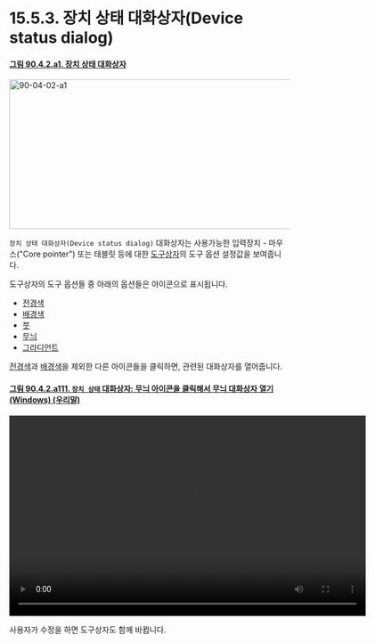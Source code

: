 # 15.5.3. 장치 상태 대화상자(Device status dialog)

<a id="90-04-02-a1"></a>

#### [그림 90.4.2.a1. 장치 상태 대화상자](./90-04-0002-device_status.md#90-04-02-a1)
<img width="850" height="269" alt="90-04-02-a1" src="https://github.com/user-attachments/assets/c9ad0a1f-c4a0-455d-b429-8c3fdf672c7f" />

`장치 상태 대화상자(Device status dialog)` 대화상자는 사용가능한 입력장치 - 마우스("Core pointer") 또는 태블릿 등에 대한 [도구상자](./19-glossaryx-toolbox.md)의 도구 옵션 설정값을 보여줍니다.

도구상자의 도구 옵션들 중 아래의 옵션들은 아이콘으로 표시됩니다.

- [전경색](./19-glossaryx-foreground_color.md)
- [배경색](./19-glossaryx-background_color.md)
- [붓](./14-03-01-02-03-00-brush.md)
- [무늬](./15-03-04-00-patterns_dialog.md)
- [그라디언트](./14-03-05-00-gradient.md)

[전경색](./19-glossaryx-foreground_color.md)과 [배경색](./19-glossaryx-background_color.md)을 제외한 다른 아이콘들을 클릭하면, 관련된 대화상자를 열어줍니다. 

<a id="90-04-02-a111"></a>

#### [그림 90.4.2.a111. `장치 상태` 대화상자: 무늬 아이콘을 클릭해서 무늬 대화상자 열기 (Windows) (우리말)](./90-04-0002-device_status.md#90-04-02-a111)
<video controls="controls" width="640" height="360" src="https://github.com/user-attachments/assets/2b258298-39ad-49f2-bfbb-6adf74b0d1a5"></video>

사용자가 수정을 하면 도구상자도 함께 바뀝니다.
